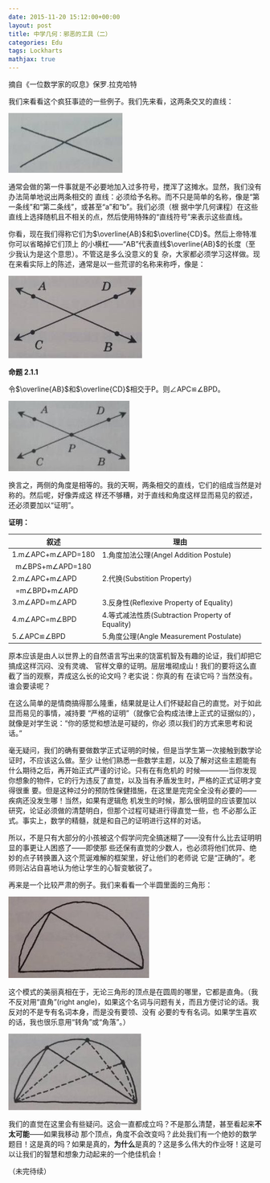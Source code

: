 ```yaml
---
date: 2015-11-20 15:12:00+00:00
layout: post
title: 中学几何：邪恶的工具（二）
categories: Edu
tags: Lockharts
mathjax: true
---
```


摘自《一位数学家的叹息》保罗.拉克哈特

我们来看看这个疯狂事迹的一些例子。我们先来看，这两条交叉的直线：

![](/album/2015-11-20-LockhartsLament2-1.jpg)

通常会做的第一件事就是不必要地加入过多符号，搅浑了这摊水。显然，我们没有办法简单地说出两条相交的
直线：必须给予名称。而不只是简单的名称，像是“第一条线”和“第二条线”，或甚至“a”和“b”。我们必须（根
据中学几何课程）在这些直线上选择随机且不相关的点，然后使用特殊的“直线符号”来表示这些直线。

你看，现在我们得称它们为$\overline{AB}$和$\overline{CD}$。然后上帝特准你可以省略掉它们顶上
的小横杠——“AB”代表直线$\overline{AB}$的长度（至少我认为是这个意思）。不管这是多么没意义的复
杂，大家都必须学习这样做。现在来看实际上的陈述，通常是以一些荒谬的名称来称呼，像是：

![](/album/2015-11-20-LockhartsLament2-2.jpg)

**命题 2.1.1**

令$\overline{AB}$和$\overline{CD}$相交于P。则∠APC≌∠BPD。

![](/album/2015-11-20-LockhartsLament2-3.jpg)

换言之，两侧的角度是相等的。我的天啊，两条相交的直线，它们的组成当然是对称的。然后呢，好像弄成这
样还不够糟，对于直线和角度这样显而易见的叙述，还必须要加以“证明”。

**证明：**

| 叙述 | 理由 |
|-----|---|
|1.m∠APC+m∠APD=180|1.角度加法公理(Angel Addition Postule)
|&ensp;m∠BPS+m∠APD=180|
|2.m∠APC+m∠APD|2.代换(Substition Property)
|&ensp;=m∠BPD+m∠APD|
|3.m∠APD=m∠APD|3.反身性(Reflexive Property of Equality)
|4.m∠APC=m∠BPD|4.等式减法性质(Subtraction Property of Equality)
|5.∠APC≌∠BPD|5.角度公理(Angle Measurement Postulate)

原本应该是由人以世界上的自然语言写出来的饶富机智及有趣的论证，我们却把它搞成这样沉闷、没有灵魂、
官样文章的证明。层层堆砌成山！我们的要将这么直截了当的观察，弄成这么长的论文吗？老实说：你真的有
在读它吗？当然没有。谁会要读呢？

在这么简单的是情商搞得那么隆重，结果就是让人们怀疑起自己的直觉。对于如此显而易见的事情，减持要
“严格的证明”（就像它会构成法律上正式的证据似的），就像是对学生说：“你的感觉和想法是可疑的，你必
须以我们的方式来思考和说话。”

毫无疑问，我们的确有要做数学正式证明的时候，但是当学生第一次接触到数学论证时，不应该这么做。至少
让他们熟悉一些数学主题，以及了解对这些主题能有什么期待之后，再开始正式严谨的讨论。只有在有危机的
时候————当你发现你想象的物件，它的行为违反了直觉，以及当有矛盾发生时，严格的正式证明才变得很重
要。但是这种过分的预防性保健措施，在这里是完完全全没有必要的——疾病还没发生哪！当然，如果有逻辑危
机发生的时候，那么很明显的应该要加以研究，论证必须做的清楚明白，但那个过程可疑进行得直觉一些，也
不必那么正式。事实上，数学的精髓，就是和自己的证明进行这样的对话。

所以，不是只有大部分的小孩被这个假学问完全搞迷糊了——没有什么比去证明明显的事更让人困惑了——即使那
些还保有直觉的少数人，也必须将他们优异、绝妙的点子转换置入这个荒诞难解的框架里，好让他们的老师说
它是“正确的”。老师则沾沾自喜地认为他让学生的心智变敏锐了。

再来是一个比较严肃的例子。我们来看看一个半圆里面的三角形：

![](/album/2015-11-20-LockhartsLament2-4.jpg)

这个模式的美丽真相在于，无论三角形的顶点是在圆周的哪里，它都是直角。（我不反对用“直角”(right 
angle)，如果这个名词与问题有关，而且方便讨论的话。我反对的不是专有名词本身，而是没有要领、没有
必要的专有名词。如果学生喜欢的话，我也很乐意用“转角”或“角落”。）

![](/album/2015-11-20-LockhartsLament2-5.jpg)

我们的直觉在这里会有些疑问。这会一直都成立吗？不是那么清楚，甚至看起来**不太可能**——如果我移动
那个顶点，角度不会改变吗？此处我们有一个绝妙的数学题目！这是真的吗？如果是真的，**为什么**是真的？这是多么伟大的作业呀！这是可以让我们的智慧和想象力动起来的一个绝佳机会！

（未完待续）
